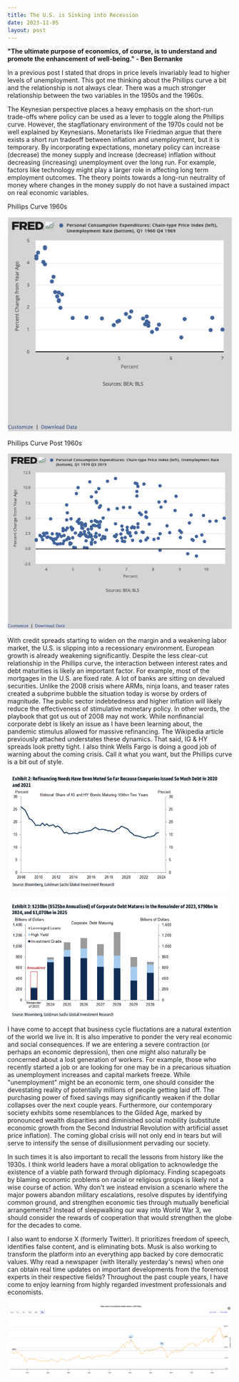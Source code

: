 ```yaml
---
title: The U.S. is Sinking into Recession
date: 2023-11-05
layout: post
---
```


**"The ultimate purpose of economics, of course, is to understand and promote the enhancement of well-being." - Ben Bernanke**

In a previous post I stated that drops in price levels invariably lead to higher levels of unemployment. 
This got me thinking about the Phillips curve a bit and the relationship is not always clear. 
There was a much stronger relationship between the two variables in the 1950s and the 1960s. 

The Keynesian perspective places a heavy emphasis on the short-run trade-offs where policy can be used as a lever to toggle along the Phillips curve. 
However, the stagflationary environment of the 1970s could not be well explained by Keynesians. 
Monetarists like Friedman argue that there exists a short run tradeoff between inflation and unemployment, but it is temporary. 
By incorporating expectations, monetary policy can increase (decrease) the money supply and increase (decrease) inflation without decreasing (increasing) unemployment over the long run. 
For example, factors like technology might play a larger role in affecting long term employment outcomes. 
The theory points towards a long-run neutrality of money where changes in the money supply do not have a sustained impact on real economic variables. 

Phillips Curve 1960s

![phillips1](/assets/images/phillips1.png)

Phillips Curve Post 1960s

![phillips2](/assets/images/phillips2.png)

With credit spreads starting to widen on the margin and a weakening labor market, the U.S. is slipping into a recessionary environment. 
European growth is already weakening significantly. 
Despite the less clear-cut relationship in the Phillips curve, the interaction between interest rates and debt maturities is likely an important factor.
For example, most of the mortgages in the U.S. are fixed rate. A lot of banks are sitting on devalued securities. Unlike the 2008 crisis where ARMs, ninja loans, and teaser rates created a subprime bubble the situation today is worse by orders of magnitude. The public sector indebtedness and higher inflation will likely reduce the effectiveness of stimulative monetary policy. In other words, the playbook that got us out of 2008 may not work. 
While nonfinancial corporate debt is likely an issue as I have been learning about, the pandemic stimulus allowed for massive refinancing.
The Wikipedia article previously attached understates these dynamics. 
That said, IG & HY spreads look pretty tight. 
I also think Wells Fargo is doing a good job of warning about the coming crisis. Call it what you want, but the Phillips curve is a bit out of style.

![corprefi](/assets/images/corprefinancing.png)

![corpmaturities](/assets/images/corpmaturities.png)

I have come to accept that business cycle fluctations are a natural extention of the world we live in. It is also imperative to ponder the very real economic and social consequences. 
If we are entering a severe contraction (or perhaps an economic depression), then one might also naturally be concerned about a lost generation of workers. 
For example, those who recently started a job or are looking for one may be in a precarious situation as unemployment increases and capital markets freeze. 
While "unemployment" might be an economic term, one should consider the devestating reality of potentially millions of people getting laid off.
The purchasing power of fixed savings may significantly weaken if the dollar collapses over the next couple years.
Furthermore, our contemporary society exhibits some resemblances to the Gilded Age, marked by pronounced wealth disparities and diminished social mobility (substitute economic growth from the Second Industrial Revolution with artificial asset price inflation). 
The coming global crisis will not only end in tears but will serve to intensify the sense of disillusionment pervading our society.

In such times it is also important to recall the lessons from history like the 1930s. 
I think world leaders have a moral obligation to acknowledge the existence of a viable path forward through diplomacy.
Finding scapegoats by blaming economic problems on racial or religious groups is likely not a wise course of action. 
Why don't we instead envision a scenario where the major powers abandon military escalations, resolve disputes by identifying common ground, and strengthen economic ties through mutually beneficial arrangements? 
Instead of sleepwalking our way into World War 3, we should consider the rewards of cooperation that would strengthen the globe for the decades to come.

I also want to endorse X (formerly Twitter). 
It prioritizes freedom of speech, identifies false content, and is eliminating bots. 
Musk is also working to transform the platform into an everything app backed by core democratic values.
Why read a newspaper (with literally yesterday's news) when one can obtain real time updates on important developments from the foremost experts in their respective fields? 
Throughout the past couple years, I have come to enjoy learning from highly regarded investment professionals and economists.

![buffetindicator](/assets/images/mktCaptoGDP.png)

